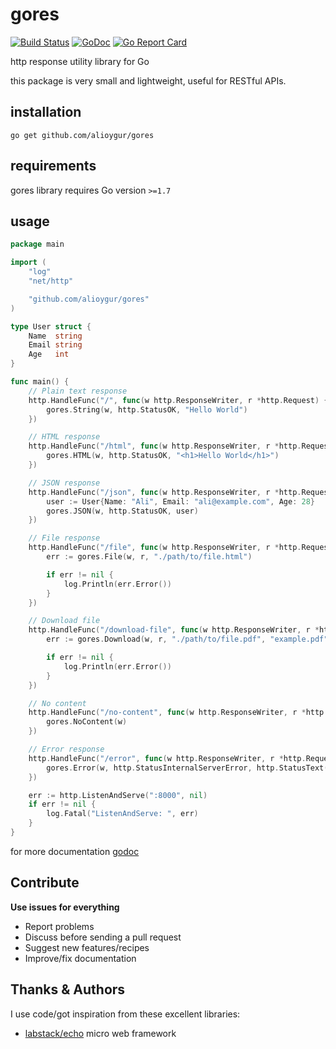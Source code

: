 # gores 

[![Build Status](https://travis-ci.org/alioygur/gores.svg?branch=master)](https://travis-ci.org/alioygur/gores) 
[![GoDoc](https://godoc.org/github.com/alioygur/gores?status.svg)](https://godoc.org/github.com/alioygur/gores)
[![Go Report Card](https://goreportcard.com/badge/github.com/alioygur/gores)](https://goreportcard.com/report/github.com/alioygur/gores)

http response utility library for Go

this package is very small and lightweight, useful for RESTful APIs.


## installation

`go get github.com/alioygur/gores`

## requirements

gores library requires Go version `>=1.7`

## usage

```go
package main

import (
	"log"
	"net/http"

	"github.com/alioygur/gores"
)

type User struct {
	Name  string
	Email string
	Age   int
}

func main() {
	// Plain text response
	http.HandleFunc("/", func(w http.ResponseWriter, r *http.Request) {
		gores.String(w, http.StatusOK, "Hello World")
	})

	// HTML response
	http.HandleFunc("/html", func(w http.ResponseWriter, r *http.Request) {
		gores.HTML(w, http.StatusOK, "<h1>Hello World</h1>")
	})

	// JSON response
	http.HandleFunc("/json", func(w http.ResponseWriter, r *http.Request) {
		user := User{Name: "Ali", Email: "ali@example.com", Age: 28}
		gores.JSON(w, http.StatusOK, user)
	})

	// File response
	http.HandleFunc("/file", func(w http.ResponseWriter, r *http.Request) {
		err := gores.File(w, r, "./path/to/file.html")

		if err != nil {
			log.Println(err.Error())
		}
	})

	// Download file
	http.HandleFunc("/download-file", func(w http.ResponseWriter, r *http.Request) {
		err := gores.Download(w, r, "./path/to/file.pdf", "example.pdf")

		if err != nil {
			log.Println(err.Error())
		}
	})

	// No content
	http.HandleFunc("/no-content", func(w http.ResponseWriter, r *http.Request) {
		gores.NoContent(w)
	})

	// Error response
	http.HandleFunc("/error", func(w http.ResponseWriter, r *http.Request) {
		gores.Error(w, http.StatusInternalServerError, http.StatusText(http.StatusInternalServerError))
	})

	err := http.ListenAndServe(":8000", nil)
	if err != nil {
		log.Fatal("ListenAndServe: ", err)
	}
}
```

for more documentation [godoc](https://godoc.org/github.com/alioygur/gores)

## Contribute

**Use issues for everything**

- Report problems
- Discuss before sending a pull request
- Suggest new features/recipes
- Improve/fix documentation

## Thanks & Authors

I use code/got inspiration from these excellent libraries:

- [labstack/echo](https://github.com/labstack/echo) micro web framework
